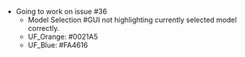 - Going to work on issue #36
	- Model Selection #GUI not highlighting currently selected model correctly.
	- UF_Orange: #0021A5
	- UF_Blue: #FA4616